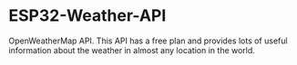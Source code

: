 # ESP32-Weather-API
OpenWeatherMap API. This API has a free plan and provides lots of useful information about the weather in almost any location in the world.
